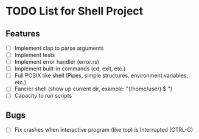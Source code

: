 # TODO List for Shell Project

## Features
- [ ] Implement clap to parse arguments
- [ ] Implement tests
- [ ] Implement error handler (error.rs)
- [ ] Implement built-in commands (cd, exit, etc.)
- [ ] Full POSIX like shell (Pipes, simple structures, environment variables, etc.)
- [ ] Fancier shell (show up current dir, example: "(/home/user) $ ")
- [ ] Capacity to run scripts

## Bugs
- [ ] Fix crashes when interactive program (like top) is Interrupted (CTRL-C)
